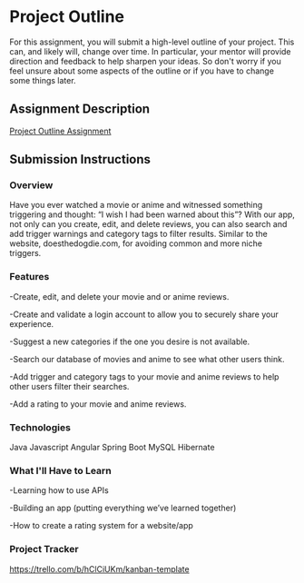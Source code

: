 # Project Outline
For this assignment, you will submit a high-level outline of your project. This can, and likely will, change over time. In particular, your mentor will provide direction and feedback to help sharpen your ideas. So don't worry if you feel unsure about some aspects of the outline or if you have to change some things later.

## Assignment Description
[Project Outline Assignment](https://education.launchcode.org/liftoff/modules/assignments/project-outline)

## Submission Instructions

### Overview
Have you ever watched a movie or anime and witnessed something triggering and thought: “I wish I had been warned about this”? With our app, not only can you create, edit, and delete reviews, you can also search and add trigger warnings and category tags to filter results. Similar to the website, doesthedogdie.com, for avoiding common and more niche triggers.
### Features
-Create, edit, and delete your movie and or anime reviews.

-Create and validate a login account to allow you to securely share your experience.

-Suggest a new categories if the one you desire is not available.

-Search our database of movies and anime to see what other users think.

-Add trigger and category tags to your movie and anime reviews to help other users filter their searches.

-Add a rating to your movie and anime reviews.

### Technologies
Java
Javascript
Angular
Spring Boot
MySQL
Hibernate

### What I'll Have to Learn
-Learning how to use APIs 

-Building an app (putting everything we’ve learned together)

-How to create a rating system for a website/app

### Project Tracker
https://trello.com/b/hClCiUKm/kanban-template
